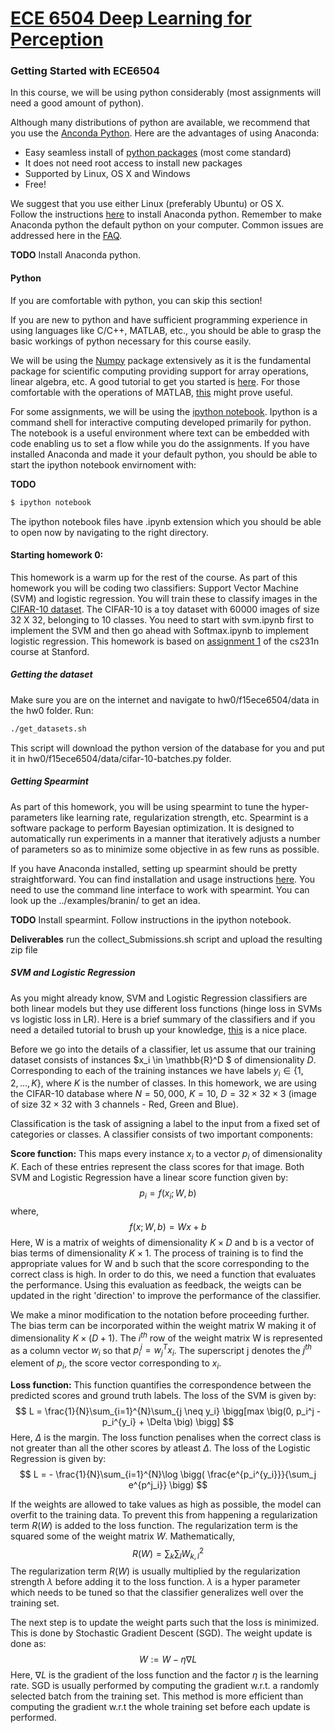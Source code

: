 # [ECE 6504 Deep Learning for Perception](https://filebox.ece.vt.edu/~f15ece6504/)

### Getting Started with ECE6504 

In this course, we will be using python considerably (most assignments will need a good amount of python). 

Although many distributions of python are available, we recommend that you use the [Anconda Python](https://store.continuum.io/cshop/anaconda/). Here are the advantages of using Anaconda: 
- Easy seamless install of [python packages](http://docs.continuum.io/anaconda/pkg-docs) (most come standard)
- It does not need root access to install new packages 
- Supported by Linux, OS X and Windows
- Free! 

We suggest that you use either Linux (preferably Ubuntu) or OS X.  
Follow the instructions [here](http://docs.continuum.io/anaconda/install) to install Anaconda python. 
Remember to make Anaconda python the default python on your computer. 
Common issues are addressed here in the  [FAQ](http://docs.continuum.io/anaconda/faq). 

**TODO**
Install Anaconda python. 

#### Python 
If you are comfortable with python, you can skip this section! 

If you are new to python and have sufficient programming experience in using languages like C/C++, MATLAB, etc., you should be able to grasp the basic workings of python necessary for this course easily. 

We will be using the [Numpy](http://www.numpy.org/) package extensively as it is the fundamental package for scientific computing providing support for array operations, linear algebra, etc. A good tutorial to get you started is [here](http://cs231n.github.io/python-numpy-tutorial/). For those comfortable with the operations of MATLAB, [this](http://sebastianraschka.com/Articles/2014_matlab_vs_numpy.html) might prove useful. 

For some assignments, we will be using the [ipython notebook](http://ipython.org/notebook.html). Ipython is a command shell for interactive computing developed primarily for python. The notebook is a useful environment where text can be embedded with code enabling us to set a flow while you do the assignments. 
If you have installed Anaconda and made it your default python, you should be able to start the ipython notebook envirnoment with:

**TODO**

```sh
$ ipython notebook
```
The ipython notebook files have .ipynb extension which you should be able to open now by navigating to the right directory. 

#### Starting homework 0:
This homework is a warm up for the rest of the course. As part of this homework you will be coding two classifiers: Support Vector Machine (SVM) and logistic regression. You will train these to classify images in the [CIFAR-10 dataset](http://www.cs.toronto.edu/~kriz/cifar.html). The CIFAR-10 is a toy dataset with 60000 images of size 32 X 32, belonging to 10 classes. You need to start with svm.ipynb first to implement the SVM and then go ahead with Softmax.ipynb to implement logistic regression. 
This homework is based on [assignment 1](http://cs231n.github.io/assignment1/) of the cs231n course at Stanford. 

##### Getting the dataset
Make sure you are on the internet and navigate to hw0/f15ece6504/data in the hw0 folder. Run:
```sh
./get_datasets.sh
```
This script will download the python version of the database for you and put it in hw0/f15ece6504/data/cifar-10-batches.py folder. 

##### Getting Spearmint
As part of this homework, you will be using spearmint to tune the hyper-parameters like learning rate, regularization strength, etc. Spearmint is a software package to perform Bayesian optimization. It is designed to automatically run experiments in a manner that iteratively adjusts a number of parameters so as to minimize some objective in as few runs as possible. 

If you have Anaconda installed, setting up spearmint should be pretty straightforward. You can find installation and usage instructions [here](https://github.com/HIPS/Spearmint). You need to use the command line interface to work with spearmint. You can look up the ../examples/branin/ to get an idea. 

**TODO**
Install spearmint. Follow instructions in the ipython notebook. 

**Deliverables**
run the collect_Submissions.sh script and upload the resulting zip file

##### SVM and Logistic Regression
As you might already know, SVM and Logistic Regression classifiers are both linear models but they use different loss functions (hinge loss in SVMs vs logistic loss in LR). Here is a brief summary of the classifiers and if you need a detailed tutorial to brush up your knowledge, [this](http://cs231n.github.io/linear-classify/) is a nice place.

Before we go into the details of a classifier, let us assume that our training dataset consists of instances $x_i \in \mathbb{R}^D $ of dimensionality $D$. Corresponding to each of the training instances 
we have labels $y_i \in \{1,2,\dotsc ,K \}$, where $K$ is the number of classes. In this homework, we are using the CIFAR-10 database where $N=50,000$, $K=10$, $D= 32 \times 32 \times 3$ (image of size  $32 \times 32$ with $3$ channels - Red, Green and Blue). 

Classification is the task of assigning a label to the input from a fixed set of categories or classes. A classifier consists of two important components:

**Score function:** This maps every instance $x_i$ to a vector $p_i$ of dimensionality $K$. Each of these entries represent the class scores for that image. Both SVM and Logistic Regression have a linear score function given by:
$$
p_i = f(x_i;W,b)
$$
where, 
$$ 
f(x;W,b) = Wx + b
$$
Here, W is a matrix of weights of dimensionality $K \times D$ and b is a vector of bias terms of dimensionality $K \times 1$. The process of training is to find the appropriate values for W and b such that the score corresponding to the correct class is high. In order to do this, we need a function that evaluates the performance. Using this evaluation as feedback, the weigts can be updated in the right 'direction' to improve the performance of the classifier. 

We make a minor modification to the notation before proceeding further. The bias term can be incorporated within the weight matrix W making it of dimensionality $K \times (D+1)$. The $i^{th}$ row of the weight matrix W is represented as a column vector $w_i$ so that $p_i^j = w_j^Tx_i$. The superscript j denotes the $j^{th}$ element of $p_i$, the score vector corresponding to $x_i$. 

**Loss function:** This function quantifies the correspondence between the predicted scores and ground truth labels. 
The loss of the SVM is given by:
$$
L = \frac{1}{N}\sum_{i=1}^{N}\sum_{j \neq y_i} \bigg[max \big(0, p_i^j - p_i^{y_i} + \Delta \big) \bigg]
$$
Here, $\Delta$ is the margin. The loss function penalises when the correct class is not greater than all the other scores by atleast $\Delta$.
The loss of the Logistic Regression is given by:
$$
L = - \frac{1}{N}\sum_{i=1}^{N}\log \bigg( \frac{e^{p_i^{y_i}}}{\sum_j e^{p^j_i}} \bigg)
$$ 

If the weights are allowed to take values as high as possible, the model can overfit to the training data. To prevent this from happening a regularization term $R(W)$ is added to the loss function. The regularization term is the squared some of the weight matrix $W$. Mathematically,
$$
R(W) = \sum_{k}\sum_{l}W_{k,l}^2
$$
The regularization term $R(W)$ is usually multiplied by the regularization strength $\lambda$ before adding it to the loss function. $\lambda$ is a hyper parameter which needs to be tuned so that the classifier generalizes well over the training set. 

The next step is to update the weight parts such that the loss is minimized. This is done by Stochastic Gradient Descent (SGD). The weight update is done as:
$$
W := W - \eta \nabla L
$$
Here, $\nabla L$ is the gradient of the loss function and the factor $\eta$ is the learning rate. SGD is usually performed by computing the gradient w.r.t. a randomly selected batch from the training set.
This method is more efficient than computing the gradient w.r.t the whole training set before each update is performed. 


